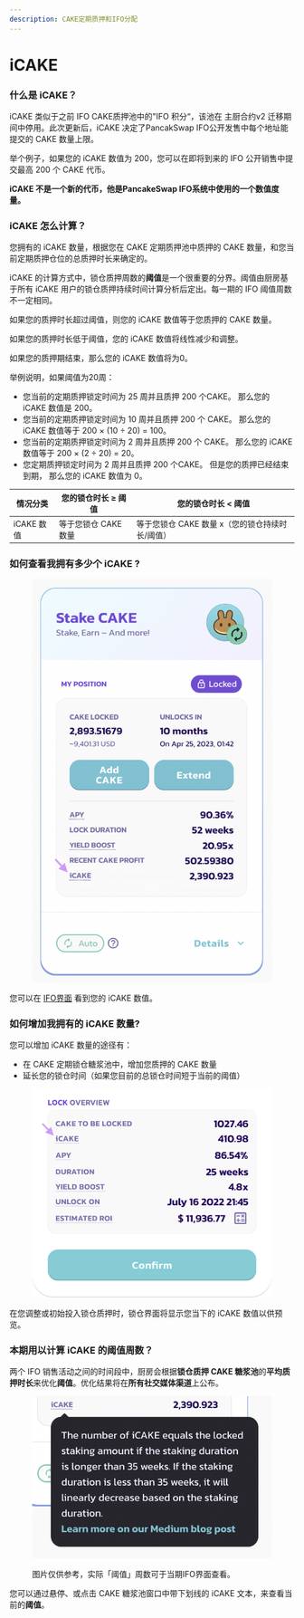```yaml
---
description: CAKE定期质押和IFO分配
---
```


# iCAKE

### 什么是 iCAKE？

iCAKE 类似于之前 IFO CAKE质押池中的"IFO 积分“，该池在 主厨合约v2 迁移期间中停用。此次更新后，iCAKE 决定了PancakSwap IFO公开发售中每个地址能提交的 CAKE 数量上限。

举个例子，如果您的 iCAKE 数值为 200，您可以在即将到来的 IFO 公开销售中提交最高 200 个 CAKE 代币。

**iCAKE 不是一个新的代币，他是PancakeSwap IFO系统中使用的一个数值度量。**

### iCAKE 怎么计算？

您拥有的 iCAKE 数量，根据您在 CAKE 定期质押池中质押的 CAKE 数量，和您当前定期质押仓位的总质押时长来确定的。

&#x20;iCAKE 的计算方式中，锁仓质押周数的**阈值**是一个很重要的分界。阈值由厨房基于所有 iCAKE 用户的锁仓质押持续时间计算分析后定出。每一期的 IFO 阈值周数不一定相同。

如果您的质押时长超过阈值，则您的 iCAKE 数值等于您质押的 CAKE 数量。&#x20;

如果您的质押时长低于阈值，您的 iCAKE 数值将线性减少和调整。&#x20;

如果您的质押期结束，那么您的 iCAKE 数值将为0。

举例说明，如果阈值为20周：

* 您当前的定期质押锁定时间为 25 周并且质押 200 个CAKE。 那么您的 iCAKE 数值是 200。&#x20;
* 您当前的定期质押锁定时间为 10 周并且质押 200 个 CAKE。 那么您的 iCAKE 数值等于 200 × (10 ÷ 20) = 100。&#x20;
* 您当前的定期质押锁定时间为 2 周并且质押 200 个 CAKE。 那么您的 iCAKE 数值等于 200 × (2 ÷ 20) = 20。&#x20;
* 您定期质押锁定时间为 2 周并且质押 200 个CAKE。 但是您的质押已经结束到期， 那么您的 iCAKE 数值为 0。

| 情况分类     | 您的锁仓时长 ≥ 阈值   | 您的锁仓时长 < 阈值                  |
| -------- | ------------- | ---------------------------- |
| iCAKE 数值 | 等于您锁仓 CAKE 数量 | 等于您锁仓 CAKE 数量 x（您的锁仓持续时长/阈值） |

### 如何查看我拥有多少个 iCAKE ?

<figure><img src="../../.gitbook/assets/image3 (2).png" alt=""><figcaption></figcaption></figure>

您可以在 [IFO界面](https://pancakeswap.finance/ifo) 看到您的 iCAKE 数值。

### 如何增加我拥有的 iCAKE 数量?

您可以增加 iCAKE 数量的途径有：

* 在 CAKE 定期锁仓糖浆池中，增加您质押的 CAKE 数量
* 延长您的锁仓时间（如果您目前的总锁仓时间短于当前的阈值）

<figure><img src="../../.gitbook/assets/image2 (2).png" alt=""><figcaption></figcaption></figure>

在您调整或初始投入锁仓质押时，锁仓界面将显示您当下的 iCAKE 数值以供预览。

### 本期用以计算 iCAKE 的阈值周数？

两个 IFO 销售活动之间的时间段中，厨房会根据**锁仓质押 CAKE 糖浆池**的**平均质押时长**来优化**阈值**。优化结果将在**所有社交媒体渠道**上公布。

<figure><img src="../../.gitbook/assets/image (4).png" alt=""><figcaption><p>图片仅供参考，实际「阈值」周数可于当期IFO界面查看。</p></figcaption></figure>

您可以通过悬停、或点击 CAKE 糖浆池窗口中带下划线的 iCAKE 文本，来查看当前的**阈值**。
